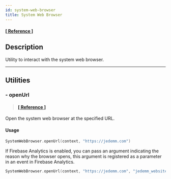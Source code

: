 ```yaml
---
id: system-web-browser
title: System Web Browser
---
```


#### <a href="../reference/androidutils/com.jeovanimartinez.androidutils.web/-system-web-browser/index.html" target="_blank"><b>[ Reference ]</b></a>

## Description

Utility to interact with the system web browser.

---

## Utilities

### - openUrl

> #### <a href="../reference/androidutils/com.jeovanimartinez.androidutils.web/-system-web-browser/open-url.html" target="_blank"><b>[ Reference ]</b></a>

Open the system web browser at the specified URL.

#### Usage

```kotlin
SystemWebBrowser.openUrl(context, "https://jedemm.com")
```

If Firebase Analytics is enabled, you can pass an argument indicating the reason why the browser opens, this argument is registered as a parameter in an 
event in Firebase Analytics.

```kotlin
SystemWebBrowser.openUrl(context, "https://jedemm.com", "jedemm_website")
```
